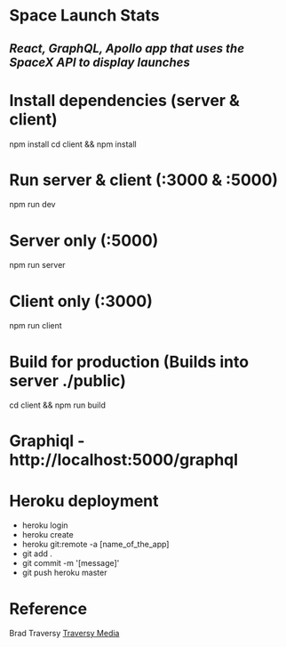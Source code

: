 # Space Launch Stats

## _React, GraphQL, Apollo app that uses the SpaceX API to display launches_

# Install dependencies (server & client)

npm install
cd client && npm install

# Run server & client (:3000 & :5000)

npm run dev

# Server only (:5000)

npm run server

# Client only (:3000)

npm run client

# Build for production (Builds into server ./public)

cd client && npm run build

# Graphiql - http://localhost:5000/graphql

# Heroku deployment

-   heroku login
-   heroku create
-   heroku git:remote -a [name_of_the_app]
-   git add .
-   git commit -m '[message]'
-   git push heroku master

# Reference

Brad Traversy [Traversy Media](https://www.traversymedia.com/)

